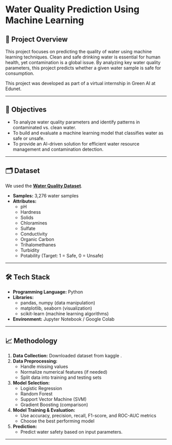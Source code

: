 # Water Quality Prediction Using Machine Learning

## 📄 Project Overview
This project focuses on predicting the quality of water using machine learning techniques. Clean and safe drinking water is essential for human health, yet contamination is a global issue. By analyzing key water quality parameters, this project predicts whether a given water sample is safe for consumption.

This project was developed as part of a virtual internship in Green AI at Edunet.

---

## 🎯 Objectives
- To analyze water quality parameters and identify patterns in contaminated vs. clean water.
- To build and evaluate a machine learning model that classifies water as safe or unsafe.
- To provide an AI-driven solution for efficient water resource management and contamination detection.

---

## 🗂 Dataset
We used the **[Water Quality Dataset](https://www.kaggle.com/datasets/adityakadiwal/water-potability/data)**.

- **Samples:** 3,276 water samples
- **Attributes:**
  - pH
  - Hardness
  - Solids
  - Chloramines
  - Sulfate
  - Conductivity
  - Organic Carbon
  - Trihalomethanes
  - Turbidity
  - Potability (Target: 1 = Safe, 0 = Unsafe)

---

## 🛠 Tech Stack
- **Programming Language:** Python
- **Libraries:** 
  - pandas, numpy (data manipulation)
  - matplotlib, seaborn (visualization)
  - scikit-learn (machine learning algorithms)
- **Environment:** Jupyter Notebook / Google Colab

---

## 📈 Methodology
1. **Data Collection:** Downloaded dataset from kaggle .
2. **Data Preprocessing:**
   - Handle missing values
   - Normalize numerical features (if needed)
   - Split data into training and testing sets
3. **Model Selection:**
   - Logistic Regression
   - Random Forest
   - Support Vector Machine (SVM)
   - Gradient Boosting (comparison)
4. **Model Training & Evaluation:**
   - Use accuracy, precision, recall, F1-score, and ROC-AUC metrics
   - Choose the best performing model
5. **Prediction:**
   - Predict water safety based on input parameters.

---
